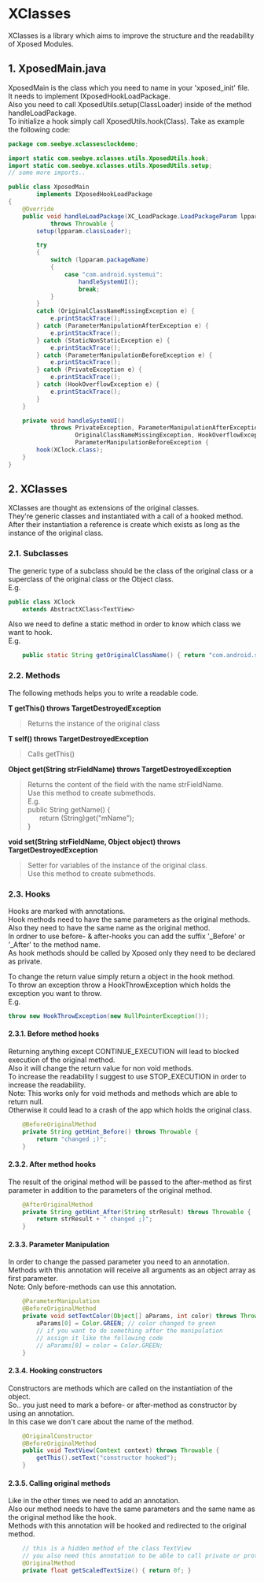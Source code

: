 # XClasses

XClasses is a library which aims to improve the structure and the readability of Xposed Modules.

## 1. XposedMain.java 

XposedMain is the class which you need to name in your 'xposed_init' file.  
It needs to implement IXposedHookLoadPackage.  
Also you need to call XposedUtils.setup(ClassLoader) inside of the method handleLoadPackage.  
To initialize a hook simply call XposedUtils.hook(Class).
Take as example the following code:

```java
package com.seebye.xclassesclockdemo;

import static com.seebye.xclasses.utils.XposedUtils.hook;
import static com.seebye.xclasses.utils.XposedUtils.setup;
// some more imports..

public class XposedMain
        implements IXposedHookLoadPackage
{
    @Override
	public void handleLoadPackage(XC_LoadPackage.LoadPackageParam lpparam)
			throws Throwable {
		setup(lpparam.classLoader);

		try
		{
			switch (lpparam.packageName)
			{
				case "com.android.systemui":
					handleSystemUI();
					break;
			}
		}
		catch (OriginalClassNameMissingException e) {
			e.printStackTrace();
		} catch (ParameterManipulationAfterException e) {
			e.printStackTrace();
		} catch (StaticNonStaticException e) {
			e.printStackTrace();
		} catch (ParameterManipulationBeforeException e) {
			e.printStackTrace();
		} catch (PrivateException e) {
			e.printStackTrace();
		} catch (HookOverflowException e) {
			e.printStackTrace();
		}
	}

	private void handleSystemUI()
			throws PrivateException, ParameterManipulationAfterException, StaticNonStaticException,
				   OriginalClassNameMissingException, HookOverflowException,
				   ParameterManipulationBeforeException {
		hook(XClock.class);
	}
}
```


## 2. XClasses

XClasses are thought as extensions of the original classes.  
They're generic classes and instantiated with a call of a hooked method.  
After their instantiation a reference is create which exists as long as the instance of the original class.  

### 2.1. Subclasses

The generic type of a subclass should be the class of the original class or a superclass of the original class or the Object class.  
E.g.  
```java
public class XClock
    extends AbstractXClass<TextView>
```

Also we need to define a static method in order to know which class we want to hook.  
E.g.  
```java
    public static String getOriginalClassName()	{ return "com.android.systemui.statusbar.policy.Clock";	}
```

### 2.2. Methods

The following methods helps you to write a readable code.  

**T getThis() throws TargetDestroyedException**
> Returns the instance of the original class 

**T self() throws TargetDestroyedException**
> Calls getThis()

**Object get(String strFieldName) throws TargetDestroyedException**  
> Returns the content of the field with the name strFieldName.  
> Use this method to create submethods.  
> E.g.  
> public String getName() {  
> &nbsp;&nbsp;&nbsp;&nbsp;&nbsp;&nbsp;return (String)get("mName");  
> }  

**void set(String strFieldName, Object object) throws TargetDestroyedException**  
> Setter for variables of the instance of the original class.  
> Use this method to create submethods.

### 2.3. Hooks  

Hooks are marked with annotations.  
Hook methods need to have the same parameters as the original methods.  
Also they need to have the same name as the original method.  
In ordner to use before- & after-hooks you can add the suffix '_Before' or '_After' to the method name.  
As hook methods should be called by Xposed only they need to be declared as private.  

To change the return value simply return a object in the hook method.  
To throw an exception throw a HookThrowException which holds the exception you want to throw.  
E.g.  
```java
throw new HookThrowException(new NullPointerException());
```

#### 2.3.1. Before method hooks  
Returning anything except CONTINUE_EXECUTION will lead to blocked execution of the original method.  
Also it will change the return value for non void methods.  
To increase the readability I suggest to use STOP_EXECUTION in order to increase the readability.  
Note: This works only for void methods and methods which are able to return null.  
Otherwise it could lead to a crash of the app which holds the original class.
```java
    @BeforeOriginalMethod
    private String getHint_Before() throws Throwable {
    	return "changed ;)";
    }  
```  

#### 2.3.2. After method hooks  
The result of the original method will be passed to the after-method as first parameter in addition to the parameters of the original method.
```java
    @AfterOriginalMethod
    private String getHint_After(String strResult) throws Throwable {
    	return strResult + " changed ;)";
    }
```


#### 2.3.3. Parameter Manipulation  
In order to change the passed parameter you need to an annotation.  
Methods with this annotation will receive all arguments as an object array as first parameter.  
Note: Only before-methods can use this annotation.  
```java
    @ParameterManipulation
	@BeforeOriginalMethod
	private void setTextColor(Object[] aParams, int color) throws Throwable {
		aParams[0] = Color.GREEN; // color changed to green
        // if you want to do something after the manipulation
        // assign it like the following code
        // aParams[0] = color = Color.GREEN;
	}
```


#### 2.3.4. Hooking constructors  
Constructors are methods which are called on the instantiation of the object.  
So.. you just need to mark a before- or after-method as constructor by using an annotation.  
In this case we don't care about the name of the method.  
```java
    @OriginalConstructor
    @BeforeOriginalMethod
    public void TextView(Context context) throws Throwable {
        getThis().setText("constructor hooked");
    }
```

#### 2.3.5. Calling original methods
Like in the other times we need to add an annotation.  
Also our method needs to have the same parameters and the same name as the original method like the hook.  
Methods with this annotation will be hooked and redirected to the original method.
```java
    // this is a hidden method of the class TextView 
    // you also need this annotation to be able to call private or protected methods
    @OriginalMethod
    private float getScaledTextSize() { return 0f; }
```
